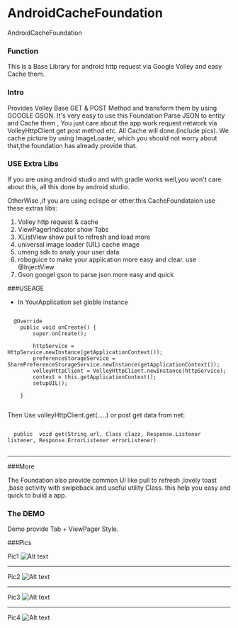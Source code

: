 AndroidCacheFoundation
======================

AndroidCacheFoundation

### Function
This is a Base Library for android http request via Google Volley and easy Cache them.

### Intro
Provides Volley Base GET & POST Method and transform them by using GOOGLE GSON. It's very easy to use this
Foundation Parse JSON  to entity and Cache them , You just care about the app work request network via VolleyHttpClient get post
method etc. All Cache will done.(include pics). We cache picture by using ImageLoader, which you should not worry about that,the foundation
has already provide that.

### USE Extra Libs

If you are using android studio and with gradle works well,you won't care about this, all this done by android studio.

OtherWise ,if you are using eclispe or other.this CacheFoundataion use these extras libs:

1. Volley    http request & cache
2. ViewPagerIndicator   show Tabs
3. XListView  show pull to refresh and load more
4. universal image loader (UIL) cache image
5. umeng sdk to analy your user data
6. roboguice to make your application more easy and clear. use @InjectView
7. Gson googel gson to parse json more easy and quick


###USEAGE

 - In YourApplication set globle instance
 
```

  @Override
    public void onCreate() {
        super.onCreate();

        httpService = HttpService.newInstance(getApplicationContext());
        preferenceStorageService = 				SharePreferenceStorageService.newInstance(getApplicationContext());
        volleyHttpClient = VolleyHttpClient.newInstance(httpService);
        context = this.getApplicationContext();
        setupUIL();

    }


```

Then Use volleyHttpClient.get(.....) or post get data from net:


```

  public  void get(String url, Class clazz, Response.Listener listener, Response.ErrorListener errorListener)


```
 ---




###More

The Foundation also provide common UI like pull to refresh ,lovely toast ,base activity with swipeback and useful utility Class.
this help you easy and quick to build a app.

### The DEMO

Demo provide Tab + ViewPager Style.



###Pics

Pic1
![Alt text](1.png "Optional title")

- - - 

Pic2
![Alt text](2.png "Optional title")

- - - 

Pic3
![Alt text](3.png "Optional title")

- - - 

Pic4
![Alt text](4.png "Optional title")